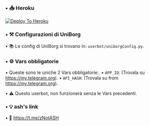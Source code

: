 ### • 📥 Heroku

[![Deploy To Heroku](https://www.herokucdn.com/deploy/button.svg)](https://heroku.com/deploy)


### • ⚒ Configurazioni di UniBorg

• 📚 Le config di UniBorg si trovano in: `userbot/uniborgConfig.py`.


### • ⚙️ Vars obbligatorie

• Queste sono le uniche 2 Vars obbligatorie:.
   • `APP_ID`:   (Trovala su https://my.telegram.org).
   • `API_HASH`:   (Trovala su from https://my.telegram.org).
    
• ⚠️ Questo userbot, non funzionerà senza le Vars precedenti.


### • 💡 ash's link

• 🔗 https://t.me/zNotASH
